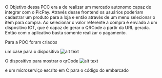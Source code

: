 O Objetivo dessa POC era a de realizar um mercado autonomo capaz de integrar com o PicPay. Através desse frontend os usuários poderiam cadastrar um produto para a loja e então através de um menu selecionar o item para compra.
Ao selecionar o valor referente a compra é enviado a um dispositivo IOT, que é capaz de gerar o QRCode a partir da URL gerada.
Então com o aplicativo basta somente realizar o pagamento.

Para a POC foram criados 

um case para o dispositivo
![alt text](./case.png)

O dispositivo para mostrar o qrCode
![alt text](./device.jpg)

e um microserviço escrito em C para o código do embarcado
